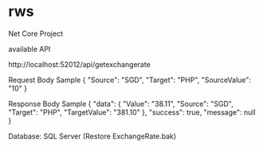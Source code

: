# rws
Net Core Project

available API

http://localhost:52012/api/getexchangerate

Request Body Sample
{
"Source": "SGD",
"Target": "PHP",
"SourceValue": "10"
}

Response Body Sample
{
    "data": {
        "Value": "38.11",
        "Source": "SGD",
        "Target": "PHP",
        "TargetValue": "381.10"
    },
    "success": true,
    "message": null
}


Database: SQL Server (Restore ExchangeRate.bak)
